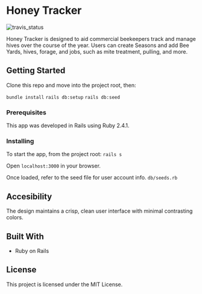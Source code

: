 # Honey Tracker
![travis_status](https://travis-ci.org/podoglyph/honey_tracker.svg?branch=master)

Honey Tracker is designed to aid commercial beekeepers track and manage hives over the course of the year. Users can create Seasons and add Bee Yards, hives, forage, and jobs, such as mite treatment, pulling, and more.

## Getting Started

Clone this repo and move into the project root, then:

`bundle install`
`rails db:setup`
`rails db:seed`


### Prerequisites

This app was developed in Rails using Ruby 2.4.1.

### Installing

To start the app, from the project root:
`rails s`

Open `localhost:3000` in your browser.

Once loaded, refer to the seed file for user account info.
`db/seeds.rb`

## Accesibility

The design maintains a crisp, clean user interface with minimal contrasting colors.

## Built With

* Ruby on Rails

## License

This project is licensed under the MIT License.
